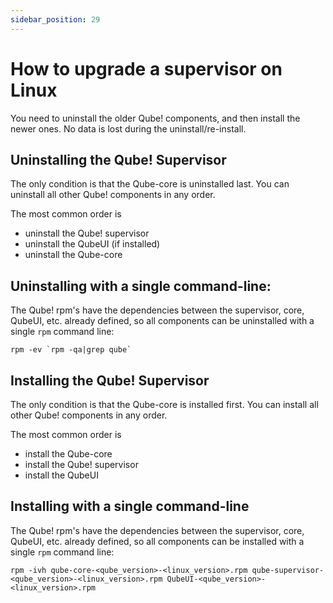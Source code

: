 ```yaml
---
sidebar_position: 29
---
```


# How to upgrade a supervisor on Linux

You need to uninstall the older Qube! components, and then install the newer
ones. No data is lost during the uninstall/re-install.

## Uninstalling the Qube! Supervisor

The only condition is that the Qube-core is uninstalled last. You can
uninstall all other Qube! components in any order.

The most common order is

* uninstall the Qube! supervisor
* uninstall the QubeUI (if installed)
* uninstall the Qube-core

## Uninstalling with a single command-line:

The Qube! rpm's have the dependencies between the supervisor, core, QubeUI,
etc. already defined, so all components can be uninstalled with a single
`rpm` command line:

```
rpm -ev `rpm -qa|grep qube`
```

## Installing the Qube! Supervisor

The only condition is that the Qube-core is installed first. You can install
all other Qube! components in any order.

The most common order is

* install the Qube-core
* install the Qube! supervisor
* install the QubeUI

## Installing with a single command-line

The Qube! rpm's have the dependencies between the supervisor, core, QubeUI,
etc. already defined, so all components can be installed with a single `rpm`
command line:

```
rpm -ivh qube-core-<qube_version>-<linux_version>.rpm qube-supervisor-<qube_version>-<linux_version>.rpm QubeUI-<qube_version>-<linux_version>.rpm
```


